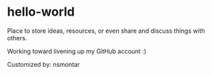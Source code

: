 # hello-world
Place to store ideas, resources, or even share and discuss things with others.

Working toward livening up my GitHub account :)

Customized by: nsmontar
